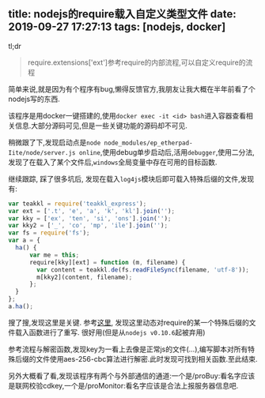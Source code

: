 title: nodejs的require载入自定义类型文件
date: 2019-09-27 17:27:13
tags: [nodejs, docker]
---
tl;dr
> require.extensions['ext']参考require的内部流程,可以自定义require的流程


简单来说,就是因为有个程序有bug,懒得反馈官方,我朋友让我大概在半年前看了个nodejs写的东西.

该程序是用docker一键搭建的,使用`docker exec -it <id> bash`进入容器查看相关信息.大部分源码可见,但是一些关键功能的源码却不可见.

<!--more-->

稍微跟了下,发现启动点是`node node_modules/ep_etherpad-Iite/node/server.js online`,使用debug单步启动后,活用`debugger`,使用二分法,发现了在载入了某个文件后,`windows`全局变量中存在可用的目标函数.

继续跟踪,  踩了很多坑后, 发现在载入`log4js`模块后即可载入特殊后缀的文件,发现有:
```javascript
var teakkl = require('teakkl_express');
var ext = ['.t', 'e', 'a', 'k', 'kl'].join('');
var kky = ['ex', 'ten', 'si', 'ons'].join('');
var kky2 = ['_', 'co', 'mp', 'ile'].join('');
var fs = require('fs');
var a = {
  ha() {
      var me = this;
      require[kky][ext] = function (m, filename) {
        var content = teakkl.de(fs.readFileSync(filename, 'utf-8'));
        m[kky2](content, filename);
      };
  }
};
a.ha();
```
搜了搜,发现这里是关键. 参考[这里](http://nodejs.cn/api/modules/require_extensions.html), 发现这里动态对require的某一个特殊后缀的文件载入函数进行了重写. 很好用(但是从`nodejs v0.10.6`起被弃用)

参考流程与解密函数,发现key为一看上去像是正常js的文件(...),编写脚本对所有特殊后缀的文件使用aes-256-cbc算法进行解密.此时发现可找到相关函数.至此结束.

另外大概看了看,发现该程序有两个与外部通信的通道:一个是/proBuy:看名字应该是联网校验cdkey,一个是/proMonitor:看名字应该是合法上报服务器信息吧.

